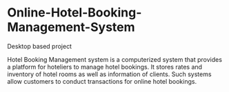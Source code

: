 # Online-Hotel-Booking-Management-System
Desktop based project


Hotel Booking Management system is a computerized
system that provides a platform for hoteliers to manage
hotel bookings. It stores rates and inventory of hotel rooms
as well as information of clients. Such systems allow
customers to conduct transactions for online hotel
bookings.
